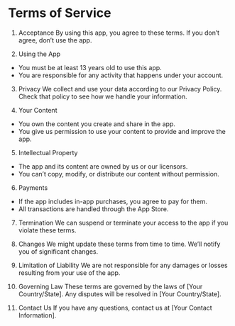 # Terms of Service

1. Acceptance By using this app, you agree to these terms. If you don’t agree, don’t use the app.

2. Using the App

  + You must be at least 13 years old to use this app.
  + You are responsible for any activity that happens under your account.

3. Privacy We collect and use your data according to our Privacy Policy. Check that policy to see how we handle your information.

4. Your Content

  + You own the content you create and share in the app.
  + You give us permission to use your content to provide and improve the app.

5. Intellectual Property

  + The app and its content are owned by us or our licensors.
  + You can’t copy, modify, or distribute our content without permission.

6. Payments

  + If the app includes in-app purchases, you agree to pay for them.
  + All transactions are handled through the App Store.

7. Termination We can suspend or terminate your access to the app if you violate these terms.

8. Changes We might update these terms from time to time. We’ll notify you of significant changes.

9. Limitation of Liability We are not responsible for any damages or losses resulting from your use of the app.

10. Governing Law These terms are governed by the laws of [Your Country/State]. Any disputes will be resolved in [Your Country/State].

11. Contact Us If you have any questions, contact us at [Your Contact Information].
